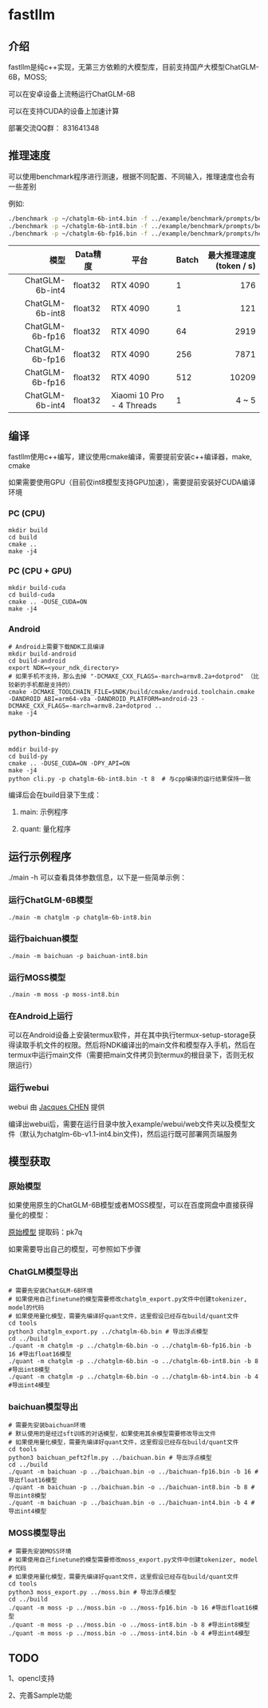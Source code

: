 # fastllm

## 介绍

fastllm是纯c++实现，无第三方依赖的大模型库，目前支持国产大模型ChatGLM-6B，MOSS;

可以在安卓设备上流畅运行ChatGLM-6B

可以在支持CUDA的设备上加速计算

部署交流QQ群： 831641348

## 推理速度

可以使用benchmark程序进行测速，根据不同配置、不同输入，推理速度也会有一些差别

例如:

``` sh
./benchmark -p ~/chatglm-6b-int4.bin -f ../example/benchmark/prompts/beijing.txt -b 1
./benchmark -p ~/chatglm-6b-int8.bin -f ../example/benchmark/prompts/beijing.txt -b 1
./benchmark -p ~/chatglm-6b-fp16.bin -f ../example/benchmark/prompts/hello.txt -b 512 -l 18
```

|              模型 | Data精度 | 平台               | Batch    | 最大推理速度(token / s) |
|-----------------:|---------|--------------------|-----------|---------------------:|
| ChatGLM-6b-int4  | float32 |  RTX 4090          |         1 |                  176 |
| ChatGLM-6b-int8  | float32 |  RTX 4090          |         1 |                  121 |
| ChatGLM-6b-fp16  | float32 |  RTX 4090          |        64 |                 2919 |
| ChatGLM-6b-fp16  | float32 |  RTX 4090          |       256 |                 7871 |
| ChatGLM-6b-fp16  | float32 |  RTX 4090          |       512 |                10209 |
| ChatGLM-6b-int4  | float32 |  Xiaomi 10 Pro - 4 Threads | 1 |                4 ~ 5 |


## 编译

fastllm使用c++编写，建议使用cmake编译，需要提前安装c++编译器，make, cmake

如果需要使用GPU（目前仅int8模型支持GPU加速），需要提前安装好CUDA编译环境

### PC (CPU)

```
mkdir build
cd build
cmake ..
make -j4
```

### PC (CPU + GPU)

```
mkdir build-cuda
cd build-cuda
cmake .. -DUSE_CUDA=ON
make -j4
```

### Android

```
# Android上需要下载NDK工具编译
mkdir build-android
cd build-android
export NDK=<your_ndk_directory>
# 如果手机不支持，那么去掉 "-DCMAKE_CXX_FLAGS=-march=armv8.2a+dotprod" （比较新的手机都是支持的）
cmake -DCMAKE_TOOLCHAIN_FILE=$NDK/build/cmake/android.toolchain.cmake -DANDROID_ABI=arm64-v8a -DANDROID_PLATFORM=android-23 -DCMAKE_CXX_FLAGS=-march=armv8.2a+dotprod ..
make -j4
```

### python-binding
```
mddir build-py
cd build-py
cmake .. -DUSE_CUDA=ON -DPY_API=ON
make -j4
python cli.py -p chatglm-6b-int8.bin -t 8  # 与cpp编译的运行结果保持一致
```

编译后会在build目录下生成：

1. main: 示例程序

2. quant: 量化程序

## 运行示例程序

./main -h 可以查看具体参数信息，以下是一些简单示例：

### 运行ChatGLM-6B模型

```
./main -m chatglm -p chatglm-6b-int8.bin
```

### 运行baichuan模型

```
./main -m baichuan -p baichuan-int8.bin
```

### 运行MOSS模型

```
./main -m moss -p moss-int8.bin
```

### 在Android上运行

可以在Android设备上安装termux软件，并在其中执行termux-setup-storage获得读取手机文件的权限。然后将NDK编译出的main文件和模型存入手机，然后在termux中运行main文件（需要把main文件拷贝到termux的根目录下，否则无权限运行）

### 运行webui

webui 由 [Jacques CHEN](http://whchen.net/index.php/About.html) 提供

编译出webui后，需要在运行目录中放入example/webui/web文件夹以及模型文件（默认为chatglm-6b-v1.1-int4.bin文件)，然后运行既可部署网页端服务

## 模型获取

### 原始模型

如果使用原生的ChatGLM-6B模型或者MOSS模型，可以在百度网盘中直接获得量化的模型：

[原始模型](https://pan.baidu.com/s/1DyGOWqKFbpBSSi93PJe6Ug) 提取码：pk7q

如果需要导出自己的模型，可参照如下步骤

### ChatGLM模型导出

```
# 需要先安装ChatGLM-6B环境
# 如果使用自己finetune的模型需要修改chatglm_export.py文件中创建tokenizer, model的代码
# 如果使用量化模型，需要先编译好quant文件，这里假设已经存在build/quant文件
cd tools
python3 chatglm_export.py ../chatglm-6b.bin # 导出浮点模型
cd ../build
./quant -m chatglm -p ../chatglm-6b.bin -o ../chatglm-6b-fp16.bin -b 16 #导出float16模型
./quant -m chatglm -p ../chatglm-6b.bin -o ../chatglm-6b-int8.bin -b 8 #导出int8模型
./quant -m chatglm -p ../chatglm-6b.bin -o ../chatglm-6b-int4.bin -b 4 #导出int4模型
```

### baichuan模型导出

```
# 需要先安装baichuan环境
# 默认使用的是经过sft训练的对话模型，如果使用其余模型需要修改导出文件
# 如果使用量化模型，需要先编译好quant文件，这里假设已经存在build/quant文件
cd tools
python3 baichuan_peft2flm.py ../baichuan.bin # 导出浮点模型
cd ../build
./quant -m baichuan -p ../baichuan.bin -o ../baichuan-fp16.bin -b 16 #导出float16模型
./quant -m baichuan -p ../baichuan.bin -o ../baichuan-int8.bin -b 8 #导出int8模型
./quant -m baichuan -p ../baichuan.bin -o ../baichuan-int4.bin -b 4 #导出int4模型
```

### MOSS模型导出

```
# 需要先安装MOSS环境
# 如果使用自己finetune的模型需要修改moss_export.py文件中创建tokenizer, model的代码
# 如果使用量化模型，需要先编译好quant文件，这里假设已经存在build/quant文件
cd tools
python3 moss_export.py ../moss.bin # 导出浮点模型
cd ../build
./quant -m moss -p ../moss.bin -o ../moss-fp16.bin -b 16 #导出float16模型
./quant -m moss -p ../moss.bin -o ../moss-int8.bin -b 8 #导出int8模型
./quant -m moss -p ../moss.bin -o ../moss-int4.bin -b 4 #导出int4模型
```

## TODO

1、opencl支持

2、完善Sample功能
